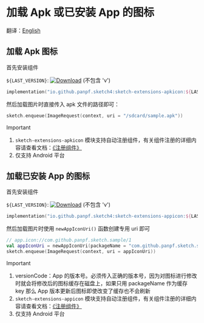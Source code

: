 # 加载 Apk 或已安装 App 的图标

翻译：[English](apk_app_icon.md)

## 加载 Apk 图标

首先安装组件

`${LAST_VERSION}`: [![Download][version_icon]][version_link] (不包含 'v')

```kotlin
implementation("io.github.panpf.sketch4:sketch-extensions-apkicon:${LAST_VERSION}")
```

然后加载图片时直接传入 apk 文件的路径即可：

```kotlin
sketch.enqueue(ImageRequest(context, uri = "/sdcard/sample.apk"))
```

> [!IMPORTANT]
> 1. `sketch-extensions-apkicon`
     模块支持自动注册组件，有关组件注册的详细内容请查看文档：[《注册组件》](register_component_zh.md)
> 2. 仅支持 Android 平台

## 加载已安装 App 的图标

首先安装组件

`${LAST_VERSION}`: [![Download][version_icon]][version_link] (不包含 'v')

```kotlin
implementation("io.github.panpf.sketch4:sketch-extensions-appicon:${LAST_VERSION}")
```

然后加载图片时使用 `newAppIconUri()` 函数创建专用 uri 即可

```kotlin
// app.icon://com.github.panpf.sketch.sample/1
val appIconUri = newAppIconUri(packageName = "com.github.panpf.sketch.sample", versionCode = 1)
sketch.enqueue(ImageRequest(context, uri = appIconUri))
```

> [!IMPORTANT]
> 1. versionCode：App 的版本号。必须传入正确的版本号，因为对图标进行修改时就会将修改后的图标缓存在磁盘上，如果只用
     packageName 作为缓存 key 那么 App 版本更新后图标即使改变了缓存也不会刷新
> 2. `sketch-extensions-appicon`
     模块支持自动注册组件，有关组件注册的详细内容请查看文档：[《注册组件》](register_component_zh.md)
> 3. 仅支持 Android 平台

[comment]: <> (classs)

[version_icon]: https://img.shields.io/maven-central/v/io.github.panpf.sketch4/sketch-singleton

[version_link]: https://repo1.maven.org/maven2/io/github/panpf/sketch4/

[ApkIconDecoder]: ../../sketch-extensions-apkicon/src/main/kotlin/com/github/panpf/sketch/decode/ApkIconDecoder.kt

[AppIconUriFetcher]: ../../sketch-extensions-appicon/src/main/kotlin/com/github/panpf/sketch/fetch/AppIconUriFetcher.kt

[ImageRequest]: ../../sketch-core/src/commonMain/kotlin/com/github/panpf/sketch/request/ImageRequest.common.kt

[Sketch]: ../../sketch-core/src/commonMain/kotlin/com/github/panpf/sketch/Sketch.common.kt
